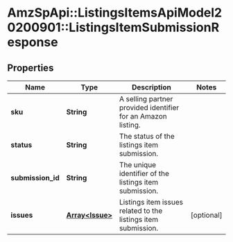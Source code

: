 # AmzSpApi::ListingsItemsApiModel20200901::ListingsItemSubmissionResponse

## Properties
Name | Type | Description | Notes
------------ | ------------- | ------------- | -------------
**sku** | **String** | A selling partner provided identifier for an Amazon listing. | 
**status** | **String** | The status of the listings item submission. | 
**submission_id** | **String** | The unique identifier of the listings item submission. | 
**issues** | [**Array&lt;Issue&gt;**](Issue.md) | Listings item issues related to the listings item submission. | [optional] 

